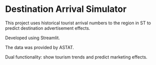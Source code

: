 # Destination Arrival Simulator

This project uses historical tourist arrival numbers to the region in ST to predict destination advertisement effects.

Developed using Streamlit.

The data was provided by ASTAT.

Dual functionality: show tourism trends and predict marketing effects.
